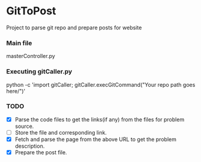 # GitToPost
Project to parse git repo and prepare posts for website

### Main file
masterController.py

### Executing gitCaller.py
python -c 'import gitCaller; gitCaller.execGitCommand("Your repo path goes here/")'

### TODO
- [x] Parse the code files to get the links(if any) from the files for problem source.  
 - [ ] Store the file and corresponding link.  
- [x] Fetch and parse the page from the above URL to get the problem description.  
- [x] Prepare the post file.  

